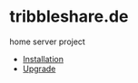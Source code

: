 # tribbleshare.de
home server project

* [Installation](server/01-init.adoc#_software_installation_admin_and_docker_run)
* [Upgrade](server/01-init.adoc#_upgrade_software_wartung)